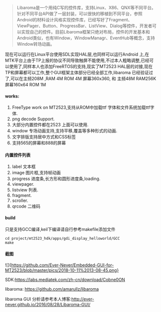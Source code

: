 
>Libaroma是一个用纯C写的控件库，支持Linux、X86、QNX等不同平台。针对不同平台API做了一层封装，可以很快的移植到不同平台，参照Android的材料设计风格实现控件库，已经写好了Fragment、ViewPager、Button、ProgressBar、ListView、Dialog等控件，开发者可以实现自己的控件。目前Libaroma框架只绝对布局，控件的开发基本和Android类似，也有Window，WindowManagr、EventHub等概念，支持Window转场动画。

现在可以运行在Linux平台使用SDL实现HAL层,也同样可以运行Android 上,在MTK平台上由于TP上报的协议不同导致触屏不能使用,不过本人粗略调整,已经可以使用了,同样本人也添加FreeRTOS的支持,现实了MT2523 HAL层的对接,现在TP和屏幕都可以工作,整个GUI框架主体部分已经全部工作,libaroma 已经验证过了,可以在主频208M ,RAM 4M  ROM 4M 屏幕360x360, 和 主频48M RAM256K 屏幕160x64 ROM 1M

#### works:
  1. FreeType work on MT2523,支持从ROM中加载ttf 字体和文件系统加载ttf字体.
  2. png decode Support.
  3. 大部分内置控件都在2523 上面可以使用.
  4. window 专场动画支持,支持平移,覆盖等多种形式的动画.
  5. 文字排版支持居中方式和CSS标签
  6. 支持565的屏幕和888的屏幕
  
#### 内置控件列表

  1. label 文本框
  2. image 图片框,支持帧动画
  3. progress 进度条,长方形和圆形进度条,loading.
  4. viewpager.
  5. listview 列表.
  6. fragment.
  7. scroller.
  8. qrcode 二维码
  
#### build

只是支持GCC编译,keil下编译请自行参考makefile添加文件

    cd project/mt2523_hdk/apps/gdi_display_helloworld/GCC
    make


#### 截图

![]{https://github.com/Ever-Never/Embedded-GUI-for-MT2523/blob/master/pics/2018-10-11%2013-08-45.png}


  SDK:https://labs.mediatek.com/zh-cn/download/Cobne0ON

  libaroma: https://github.com/amarullz/libaroma
  
  libaroma GUI 分析请参考本人博客:http://ever-never.github.io/2016/08/28/Libaroma-GUI/
